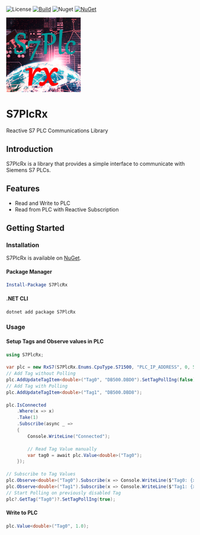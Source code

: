 ![License](https://img.shields.io/github/license/ChrisPulman/S7PlcRx.svg) [![Build](https://github.com/ChrisPulman/S7PlcRx/actions/workflows/BuildOnly.yml/badge.svg)](https://github.com/ChrisPulman/S7PlcRx/actions/workflows/BuildOnly.yml) ![Nuget](https://img.shields.io/nuget/dt/S7PlcRx?color=pink&style=plastic) [![NuGet](https://img.shields.io/nuget/v/S7PlcRx.svg?style=plastic)](https://www.nuget.org/packages/S7PlcRx)

<p align="left">
  <a href="https://github.com/ChrisPulman/S7PlcRx">
    <img alt="S7PlcRx" src="https://github.com/ChrisPulman/S7PlcRx/blob/main/Images/S7PlcRx.png" width="200"/>
  </a>
</p>

# S7PlcRx
Reactive S7 PLC Communications Library

## Introduction
S7PlcRx is a library that provides a simple interface to communicate with Siemens S7 PLCs.

## Features
- Read and Write to PLC
- Read from PLC with Reactive Subscription


## Getting Started
### Installation
S7PlcRx is available on [NuGet](https://www.nuget.org/packages/S7PlcRx/).

#### Package Manager
```powershell
Install-Package S7PlcRx
```

#### .NET CLI
```powershell  
dotnet add package S7PlcRx
```

### Usage
#### Setup Tags and Observe values in PLC
```csharp
using S7PlcRx;

var plc = new RxS7(S7PlcRx.Enums.CpuType.S71500, "PLC_IP_ADDRESS", 0, 5);
// Add Tag without Polling
plc.AddUpdateTagItem<double>("Tag0", "DB500.DBD0").SetTagPollIng(false);
// Add Tag with Polling
plc.AddUpdateTagItem<double>("Tag1", "DB500.DBD8");

plc.IsConnected
    .Where(x => x)
    .Take(1)
    .Subscribe(async _ =>
    {
        Console.WriteLine("Connected");

        // Read Tag Value manually
        var tag0 = await plc.Value<double>("Tag0");
    });

// Subscribe to Tag Values
plc.Observe<double>("Tag0").Subscribe(x => Console.WriteLine($"Tag0: {x}"));
plc.Observe<double>("Tag1").Subscribe(x => Console.WriteLine($"Tag1: {x}"));
// Start Polling on previously disabled Tag
plc?.GetTag("Tag0")?.SetTagPollIng(true);
```

#### Write to PLC
```csharp
plc.Value<double>("Tag0", 1.0);
```
